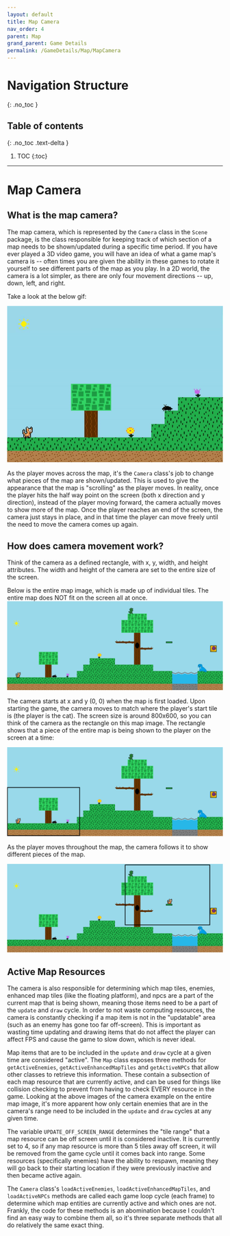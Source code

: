 ```yaml
---
layout: default
title: Map Camera
nav_order: 4
parent: Map
grand_parent: Game Details
permalink: /GameDetails/Map/MapCamera
---
```


# Navigation Structure
{: .no_toc }

## Table of contents
{: .no_toc .text-delta }

1. TOC
{:toc}

---

# Map Camera

## What is the map camera?

The map camera, which is represented by the `Camera` class in the `Scene` package, is the class responsible for keeping track of
which section of a map needs to be shown/updated during a specific time period. If you have ever played a 3D video game, you will have an
idea of what a game map's camera is -- often times you are given the ability in these games to rotate it yourself to see different
parts of the map as you play. In a 2D world, the camera is a lot simpler, as there are only four movement directions -- up, down, left, and right.

Take a look at the below gif:

![playing-level.gif](../../../assets/images/playing-level.gif)

As the player moves across the map, it's the `Camera` class's job to change what pieces of the map are shown/updated. This is used to give
the appearance that the map is "scrolling" as the player moves. In reality, once the player hits the half way point on the screen (both x direction and y direction),
instead of the player moving forward, the camera actually moves to show more of the map. Once the player reaches an end of the screen,
the camera just stays in place, and in that time the player can move freely until the need to move the camera comes up again.

## How does camera movement work?

Think of the camera as a defined rectangle, with x, y, width, and height attributes. The width and height of the camera are set to the
entire size of the screen.

Below is the entire map image, which is made up of individual tiles. The entire map does NOT fit on the screen all at once.
![entire-map.PNG](../../../assets/images/entire-map.PNG)

 
The camera starts at x and y (0, 0) when the map is first loaded. Upon starting the game, the camera moves
to match where the player's start tile is (the player is the cat). The screen size is around 800x600, so you can think of the camera
as the rectangle on this map image. The rectangle shows that a piece of the entire map is being shown to the player on the screen
at a time:

![entire-map-with-camera-1.png](../../../assets/images/entire-map-with-camera-1.png)

As the player moves throughout the map, the camera follows it to show different pieces of the map.

![entire-map-with-camera-1.png](../../../assets/images/entire-map-with-camera-2.png)


## Active Map Resources

The camera is also responsible for determining which map tiles, enemies, enhanced map tiles (like the floating platform), and npcs
are a part of the current map that is being shown, meaning those items need to be a part of the `update` and `draw` cycle. In order to not
waste computing resources, the camera is constantly checking if a map item is not in the "updatable" area (such as an enemy has gone too far off-screen).
This is important as wasting time updating and drawing items that do not affect the player can affect FPS and cause the game to slow down,
which is never ideal. 

Map items that are to be included in the `update` and `draw` cycle at a given time are considered "active".
The `Map` class exposes three methods for `getActiveEnemies`, `getActiveEnhancedMapTiles` and `getActiveNPCs` that allow other classes
to retrieve this information. These contain a subsection of each map resource that are currently active, and can be used
for things like collision checking to prevent from having to check EVERY resource in the game. Looking at the above images of the camera example on the entire map image,
it's more apparent how only certain enemies that are in the camera's range need to be included in the `update` and `draw` cycles at
any given time.

The variable `UPDATE_OFF_SCREEN_RANGE` determines the "tile range" that a map resource can be off screen until it is considered inactive.
It is currently set to 4, so if any map resource is more than 5 tiles away off screen, it will be removed from the game cycle until
it comes back into range. Some resources (specifically enemies) have the ability to respawn, meaning they will go back to their
starting location if they were previously inactive and then became active again.

The `Camera` class's `loadActiveEnemies`, `loadActiveEnhancedMapTiles`, and `loadActiveNPCs` methods are called each game loop cycle (each frame)
to determine which map entities are currently active and which ones are not. Frankly, the code for these methods is an abomination
because I couldn't find an easy way to combine them all, so it's three separate methods that all do relatively the same exact thing.